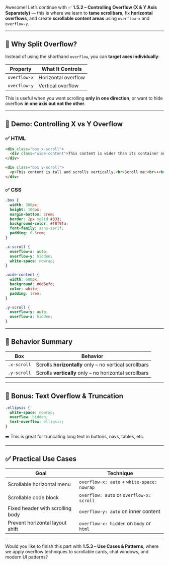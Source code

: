 Awesome! Let’s continue with ✅ **1.5.2 – Controlling Overflow (X & Y Axis Separately)** — this is where we learn to **tame scrollbars**, fix **horizontal overflows**, and create **scrollable content areas** using `overflow-x` and `overflow-y`.

---

## 🧠 Why Split Overflow?

Instead of using the shorthand `overflow`, you can **target axes individually**:

|Property|What It Controls|
|---|---|
|`overflow-x`|Horizontal overflow|
|`overflow-y`|Vertical overflow|

This is useful when you want scrolling **only in one direction**, or want to hide overflow **in one axis but not the other**.

---

## 🧪 Demo: Controlling X vs Y Overflow

### ✅ HTML

```html
<div class="box x-scroll">
  <div class="wide-content">This content is wider than its container and scrolls horizontally →→→</div>
</div>

<div class="box y-scroll">
  <p>This content is tall and scrolls vertically.<br>Scroll me!<br>⬇<br>⬇<br>⬇<br>⬇<br>⬇</p>
</div>
```

### ✅ CSS

```css
.box {
  width: 300px;
  height: 100px;
  margin-bottom: 2rem;
  border: 2px solid #333;
  background-color: #f8f9fa;
  font-family: sans-serif;
  padding: 0.5rem;
}

.x-scroll {
  overflow-x: auto;
  overflow-y: hidden;
  white-space: nowrap;
}

.wide-content {
  width: 600px;
  background: #0d6efd;
  color: white;
  padding: 1rem;
}

.y-scroll {
  overflow-y: auto;
  overflow-x: hidden;
}
```

---

## 📐 Behavior Summary

|Box|Behavior|
|---|---|
|`.x-scroll`|Scrolls **horizontally** only – no vertical scrollbars|
|`.y-scroll`|Scrolls **vertically** only – no horizontal scrollbars|

---

## 💬 Bonus: Text Overflow & Truncation

```css
.ellipsis {
  white-space: nowrap;
  overflow: hidden;
  text-overflow: ellipsis;
}
```

➡️ This is great for truncating long text in buttons, navs, tables, etc.

---

## ✅ Practical Use Cases

|Goal|Technique|
|---|---|
|Scrollable horizontal menu|`overflow-x: auto` + `white-space: nowrap`|
|Scrollable code block|`overflow: auto` or `overflow-x: scroll`|
|Fixed header with scrolling body|`overflow-y: auto` on inner content|
|Prevent horizontal layout shift|`overflow-x: hidden` on `body` or `html`|

---

Would you like to finish this part with **1.5.3 – Use Cases & Patterns**, where we apply overflow techniques to scrollable cards, chat windows, and modern UI patterns?
